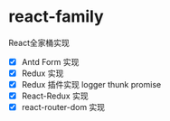# react-family
React全家桶实现

- [x] Antd Form 实现
- [x] Redux 实现
- [x] Redux 插件实现 logger thunk promise
- [x] React-Redux 实现
- [x] react-router-dom 实现
